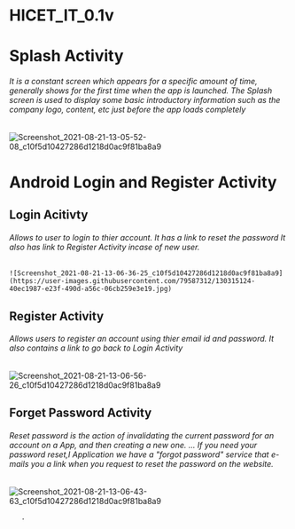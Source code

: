 # HICET_IT_0.1v
# Splash Activity
###### It is a constant screen which appears for a specific amount of time, generally shows for the first time when the app is launched. The Splash screen is used to display some basic introductory information such as the company logo, content, etc just before the app loads completely
![Screenshot_2021-08-21-13-05-52-08_c10f5d10427286d1218d0ac9f81ba8a9](https://user-images.githubusercontent.com/79587312/130315173-29845057-ccf3-42a3-baad-ad8c2dd4c43e.jpg)

# Android Login and Register Activity
   ## Login Acitivty
   
   ###### Allows to user to login to thier account. It has a link to reset the password It also has link to Register Activity incase of new user.
    ![Screenshot_2021-08-21-13-06-36-25_c10f5d10427286d1218d0ac9f81ba8a9](https://user-images.githubusercontent.com/79587312/130315124-40ec1987-e23f-490d-a56c-06cb259e3e19.jpg)
   
   ## Register Activity
   ######  Allows users to register an account using thier email id and password. It also contains a link to go back to Login Activity
   ![Screenshot_2021-08-21-13-06-56-26_c10f5d10427286d1218d0ac9f81ba8a9](https://user-images.githubusercontent.com/79587312/130315190-39d31394-7a98-49db-876a-95c454838db8.jpg)

   ## Forget Password Activity
   ######  Reset password is the action of invalidating the current password for an account on a App, and then creating a new one. ... If you need your  password reset,I                      Application we have a "forgot password" service that e-mails you a link when you request to reset the password on the website.
   ![Screenshot_2021-08-21-13-06-43-63_c10f5d10427286d1218d0ac9f81ba8a9](https://user-images.githubusercontent.com/79587312/130315275-a5e61fce-f1f1-49ef-8623-e54bac96c59d.jpg)

   

     
    
       .
